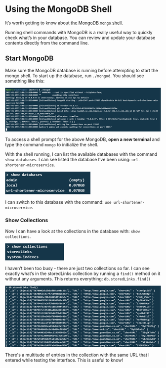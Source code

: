 # Using the MongoDB Shell

It’s worth getting to know about [the MongoDB `mongo` shell.](https://docs.mongodb.com/manual/mongo/)

Running shell commands with MongoDB is a really useful way to quickly check what’s in your database. You can review and update your database contents directly from the command line.

## Start MongoDB

Make sure the MongoDB database is running before attempting to start the mongo shell. To start up the database, run `./mongod`. You should see something like this:

![](https://github.com/Hpauric/readme-test/blob/master/mongod-cli-screenshot.png)

To access a shell prompt for the above MongoDB, **open a new terminal** and type the command `mongo` to initialize the shell.

With the shell running, I can list the available databases with the command `show databases`. I can see listed the database I’ve been using: `url-shortener-microservice`.

![](https://github.com/Hpauric/readme-test/blob/master/show-databases-screenshot.png)

I can switch to this database with the command: `use url-shortener-microservice`.

### Show Collections

Now I can have a look at the collections in the database with: `show collections`.

![](https://github.com/Hpauric/readme-test/blob/master/show-collections-screenshot.png)

I haven’t been too busy - there are just two collections so far.
I can see exactly what’s in the storedLinks collection by running a `find()` method on it without any arguments. This returns everything:
`db.storedLinks.find()`

![](https://github.com/Hpauric/readme-test/blob/master/storedlinks-find-screenshot.png)

There's a multitude of entries in the collection with the same URL that I entered while testing the interface. This is useful to know!



